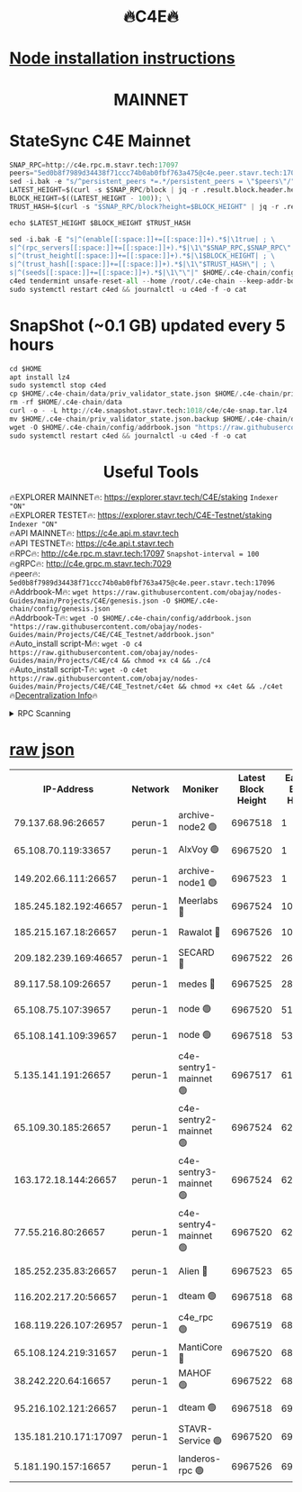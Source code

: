 <h1 align="center"> 🔥C4E🔥</h1>

[Node installation instructions](https://github.com/obajay/nodes-Guides/tree/main/Projects/C4E)
=

<h1 align="center"> MAINNET</h1>

# StateSync C4E Mainnet
```python
SNAP_RPC=http://c4e.rpc.m.stavr.tech:17097
peers="5ed0b8f7989d34438f71ccc74b0ab0fbf763a475@c4e.peer.stavr.tech:17096"
sed -i.bak -e "s/^persistent_peers *=.*/persistent_peers = \"$peers\"/" $HOME/.c4e-chain/config/config.toml
LATEST_HEIGHT=$(curl -s $SNAP_RPC/block | jq -r .result.block.header.height); \
BLOCK_HEIGHT=$((LATEST_HEIGHT - 100)); \
TRUST_HASH=$(curl -s "$SNAP_RPC/block?height=$BLOCK_HEIGHT" | jq -r .result.block_id.hash)

echo $LATEST_HEIGHT $BLOCK_HEIGHT $TRUST_HASH

sed -i.bak -E "s|^(enable[[:space:]]+=[[:space:]]+).*$|\1true| ; \
s|^(rpc_servers[[:space:]]+=[[:space:]]+).*$|\1\"$SNAP_RPC,$SNAP_RPC\"| ; \
s|^(trust_height[[:space:]]+=[[:space:]]+).*$|\1$BLOCK_HEIGHT| ; \
s|^(trust_hash[[:space:]]+=[[:space:]]+).*$|\1\"$TRUST_HASH\"| ; \
s|^(seeds[[:space:]]+=[[:space:]]+).*$|\1\"\"|" $HOME/.c4e-chain/config/config.toml
c4ed tendermint unsafe-reset-all --home /root/.c4e-chain --keep-addr-book
sudo systemctl restart c4ed && journalctl -u c4ed -f -o cat
```
# SnapShot (~0.1 GB) updated every 5 hours
```python
cd $HOME
apt install lz4
sudo systemctl stop c4ed
cp $HOME/.c4e-chain/data/priv_validator_state.json $HOME/.c4e-chain/priv_validator_state.json.backup
rm -rf $HOME/.c4e-chain/data
curl -o - -L http://c4e.snapshot.stavr.tech:1018/c4e/c4e-snap.tar.lz4 | lz4 -c -d - | tar -x -C $HOME/.c4e-chain --strip-components 2
mv $HOME/.c4e-chain/priv_validator_state.json.backup $HOME/.c4e-chain/data/priv_validator_state.json
wget -O $HOME/.c4e-chain/config/addrbook.json "https://raw.githubusercontent.com/obajay/nodes-Guides/main/Projects/C4E/addrbook.json"
sudo systemctl restart c4ed && journalctl -u c4ed -f -o cat
```
 <h1 align="center"> Useful Tools</h1>

🔥EXPLORER MAINNET🔥:  https://explorer.stavr.tech/C4E/staking            `Indexer "ON"` \
🔥EXPLORER TESTET🔥:   https://explorer.stavr.tech/C4E-Testnet/staking     `Indexer "ON"` \
🔥API MAINNET🔥:       https://c4e.api.m.stavr.tech \
🔥API TESTNET🔥:       https://c4e.api.t.stavr.tech \
🔥RPC🔥:               http://c4e.rpc.m.stavr.tech:17097                  `Snapshot-interval = 100` \
🔥gRPC🔥:              http://c4e.grpc.m.stavr.tech:7029 \
🔥peer🔥:              `5ed0b8f7989d34438f71ccc74b0ab0fbf763a475@c4e.peer.stavr.tech:17096` \
🔥Addrbook-M🔥:    ```wget https://raw.githubusercontent.com/obajay/nodes-Guides/main/Projects/C4E/genesis.json -O $HOME/.c4e-chain/config/genesis.json``` \
🔥Addrbook-T🔥:    ```wget -O $HOME/.c4e-chain/config/addrbook.json "https://raw.githubusercontent.com/obajay/nodes-Guides/main/Projects/C4E/C4E_Testnet/addrbook.json"``` \
🔥Auto_install script-M🔥: ```wget -O c4 https://raw.githubusercontent.com/obajay/nodes-Guides/main/Projects/C4E/c4 && chmod +x c4 && ./c4``` \
🔥Auto_install script-T🔥: ```wget -O c4et https://raw.githubusercontent.com/obajay/nodes-Guides/main/Projects/C4E/C4E_Testnet/c4et && chmod +x c4et && ./c4et``` \
🔥[Decentralization Info](https://github.com/obajay/StateSync-snapshots/tree/main/Projects/C4E/Decentralization)🔥




<details>
<summary>RPC Scanning</summary>

<h2 align="center"> We scan nodes in real time every 4 hours. And we provide the final result of RPC endpoints.
We cannot influence the operation of these nodes in any way. </h2>


```python
If Voting Power is higher than 0 --> then the Node is a validator of the network and may be subject to attack and be a potential threat to the chain.
```
```python
We marked such validators with a red symbol
```

</details>

[raw json](https://rpc-check.c4e.stavr.tech/c4e/rpc-c4e-result.json)
=



<table><tr><th>IP-Address</th><th>Network</th><th>Moniker</th><th>Latest Block Height</th><th>Earliest Block Height</th><th>Catching Up</th><th>Tx Index</th><th>Voting Power</th><th>Scan Time</th></tr><tr><td>79.137.68.96:26657</td><td>perun-1</td><td>archive-node2 🟢</td><td>6967518</td><td>1</td><td>False</td><td>on</td><td>0</td><td>2024-01-31T05:50:07.250532509UTC</td></tr><tr><td>65.108.70.119:33657</td><td>perun-1</td><td>AlxVoy 🟢</td><td>6967520</td><td>1</td><td>False</td><td>on</td><td>0</td><td>2024-01-31T05:50:21.372233960UTC</td></tr><tr><td>149.202.66.111:26657</td><td>perun-1</td><td>archive-node1 🟢</td><td>6967523</td><td>1</td><td>False</td><td>on</td><td>0</td><td>2024-01-31T05:50:37.380598349UTC</td></tr><tr><td>185.245.182.192:46657</td><td>perun-1</td><td>Meerlabs 🔴</td><td>6967524</td><td>1051501</td><td>False</td><td>on</td><td>527310</td><td>2024-01-31T05:50:44.722671604UTC</td></tr><tr><td>185.215.167.18:26657</td><td>perun-1</td><td>Rawalot 🔴</td><td>6967526</td><td>1090501</td><td>False</td><td>on</td><td>701423</td><td>2024-01-31T05:50:56.877048112UTC</td></tr><tr><td>209.182.239.169:46657</td><td>perun-1</td><td>SECARD 🔴</td><td>6967522</td><td>2616101</td><td>False</td><td>off</td><td>1136703</td><td>2024-01-31T05:50:32.638498272UTC</td></tr><tr><td>89.117.58.109:26657</td><td>perun-1</td><td>medes 🔴</td><td>6967525</td><td>2826001</td><td>False</td><td>off</td><td>1484927</td><td>2024-01-31T05:50:52.099590916UTC</td></tr><tr><td>65.108.75.107:39657</td><td>perun-1</td><td>node 🟢</td><td>6967520</td><td>5198801</td><td>False</td><td>on</td><td>0</td><td>2024-01-31T05:50:23.744681445UTC</td></tr><tr><td>65.108.141.109:39657</td><td>perun-1</td><td>node 🟢</td><td>6967518</td><td>5303301</td><td>False</td><td>on</td><td>0</td><td>2024-01-31T05:50:09.666842132UTC</td></tr><tr><td>5.135.141.191:26657</td><td>perun-1</td><td>c4e-sentry1-mainnet 🟢</td><td>6967517</td><td>6198001</td><td>False</td><td>on</td><td>0</td><td>2024-01-31T05:50:06.092136601UTC</td></tr><tr><td>65.109.30.185:26657</td><td>perun-1</td><td>c4e-sentry2-mainnet 🟢</td><td>6967524</td><td>6238301</td><td>False</td><td>on</td><td>0</td><td>2024-01-31T05:50:44.405071558UTC</td></tr><tr><td>163.172.18.144:26657</td><td>perun-1</td><td>c4e-sentry3-mainnet 🟢</td><td>6967524</td><td>6239001</td><td>False</td><td>on</td><td>0</td><td>2024-01-31T05:50:45.614511071UTC</td></tr><tr><td>77.55.216.80:26657</td><td>perun-1</td><td>c4e-sentry4-mainnet 🟢</td><td>6967520</td><td>6241001</td><td>False</td><td>on</td><td>0</td><td>2024-01-31T05:50:20.952965616UTC</td></tr><tr><td>185.252.235.83:26657</td><td>perun-1</td><td>Alien 🔴</td><td>6967523</td><td>6502501</td><td>False</td><td>on</td><td>1136703</td><td>2024-01-31T05:50:37.855285246UTC</td></tr><tr><td>116.202.217.20:56657</td><td>perun-1</td><td>dteam 🟢</td><td>6967518</td><td>6800901</td><td>False</td><td>on</td><td>0</td><td>2024-01-31T05:50:06.374730704UTC</td></tr><tr><td>168.119.226.107:26957</td><td>perun-1</td><td>c4e_rpc 🟢</td><td>6967519</td><td>6867519</td><td>False</td><td>on</td><td>0</td><td>2024-01-31T05:50:14.046586728UTC</td></tr><tr><td>65.108.124.219:31657</td><td>perun-1</td><td>MantiCore 🔴</td><td>6967520</td><td>6867520</td><td>False</td><td>off</td><td>193334</td><td>2024-01-31T05:50:20.531503949UTC</td></tr><tr><td>38.242.220.64:16657</td><td>perun-1</td><td>MAHOF 🟢</td><td>6967522</td><td>6885501</td><td>False</td><td>on</td><td>0</td><td>2024-01-31T05:50:35.036181259UTC</td></tr><tr><td>95.216.102.121:26657</td><td>perun-1</td><td>dteam 🟢</td><td>6967518</td><td>6958001</td><td>False</td><td>on</td><td>0</td><td>2024-01-31T05:50:06.820305294UTC</td></tr><tr><td>135.181.210.171:17097</td><td>perun-1</td><td>STAVR-Service 🟢</td><td>6967520</td><td>6965001</td><td>False</td><td>on</td><td>0</td><td>2024-01-31T05:50:24.110650620UTC</td></tr><tr><td>5.181.190.157:16657</td><td>perun-1</td><td>landeros-rpc 🟢</td><td>6967526</td><td>6966001</td><td>False</td><td>on</td><td>0</td><td>2024-01-31T05:50:56.567639399UTC</td></tr></table>
